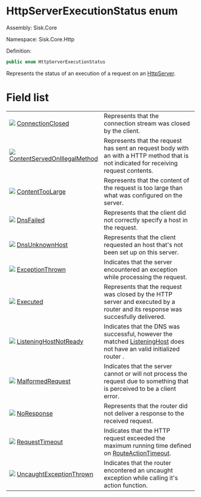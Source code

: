 <!--

Copyrights 2023 Sisk Framework - CypherPotato
Published under MIT license

!!! DO NOT EDIT THIS FILE !!!
This file was generated by a tool in the Sisk package. To edit the information in this documentation,
edit the XML documentation present in the Sisk source code.

-->

# HttpServerExecutionStatus enum
Assembly: Sisk.Core

Namespace: Sisk.Core.Http

Definition:

```cs
public enum HttpServerExecutionStatus
```

Represents the status of an execution of a request on an <a href="/spec/Sisk.Core.Http.HttpServer.md">HttpServer</a>.


# Field list

<table>
    <tbody>
<tr>
    <td style="width: 33%">
        <img class="icon" src="/assets/img/icons/field.svg">
        <a href="/spec/Sisk.Core.Http.HttpServerExecutionStatus.ConnectionClosed.md">
            ConnectionClosed
        </a>
    </td>
    <td>
        Represents that the connection stream was closed by the client.
    </td>
</tr>
<tr>
    <td style="width: 33%">
        <img class="icon" src="/assets/img/icons/field.svg">
        <a href="/spec/Sisk.Core.Http.HttpServerExecutionStatus.ContentServedOnIllegalMethod.md">
            ContentServedOnIllegalMethod
        </a>
    </td>
    <td>
        Represents that the request has sent an request body with an with a HTTP method that is not indicated for receiving request contents.
    </td>
</tr>
<tr>
    <td style="width: 33%">
        <img class="icon" src="/assets/img/icons/field.svg">
        <a href="/spec/Sisk.Core.Http.HttpServerExecutionStatus.ContentTooLarge.md">
            ContentTooLarge
        </a>
    </td>
    <td>
        Represents that the content of the request is too large than what was configured on the server.
    </td>
</tr>
<tr>
    <td style="width: 33%">
        <img class="icon" src="/assets/img/icons/field.svg">
        <a href="/spec/Sisk.Core.Http.HttpServerExecutionStatus.DnsFailed.md">
            DnsFailed
        </a>
    </td>
    <td>
        Represents that the client did not correctly specify a host in the request.
    </td>
</tr>
<tr>
    <td style="width: 33%">
        <img class="icon" src="/assets/img/icons/field.svg">
        <a href="/spec/Sisk.Core.Http.HttpServerExecutionStatus.DnsUnknownHost.md">
            DnsUnknownHost
        </a>
    </td>
    <td>
        Represents that the client requested an host that's not been set up on this server.
    </td>
</tr>
<tr>
    <td style="width: 33%">
        <img class="icon" src="/assets/img/icons/field.svg">
        <a href="/spec/Sisk.Core.Http.HttpServerExecutionStatus.ExceptionThrown.md">
            ExceptionThrown
        </a>
    </td>
    <td>
        Indicates that the server encountered an exception while processing the request.
    </td>
</tr>
<tr>
    <td style="width: 33%">
        <img class="icon" src="/assets/img/icons/field.svg">
        <a href="/spec/Sisk.Core.Http.HttpServerExecutionStatus.Executed.md">
            Executed
        </a>
    </td>
    <td>
        Represents that the request was closed by the HTTP server and executed by a router and its response was succesfully delivered.
    </td>
</tr>
<tr>
    <td style="width: 33%">
        <img class="icon" src="/assets/img/icons/field.svg">
        <a href="/spec/Sisk.Core.Http.HttpServerExecutionStatus.ListeningHostNotReady.md">
            ListeningHostNotReady
        </a>
    </td>
    <td>
        Indicates that the DNS was successful, however the matched <a href="/spec/Sisk.Core.Http.ListeningHost.md">ListeningHost</a> does not have an valid initialized router .
    </td>
</tr>
<tr>
    <td style="width: 33%">
        <img class="icon" src="/assets/img/icons/field.svg">
        <a href="/spec/Sisk.Core.Http.HttpServerExecutionStatus.MalformedRequest.md">
            MalformedRequest
        </a>
    </td>
    <td>
        Indicates that the server cannot or will not process the request due to something that is perceived to be a client error.
    </td>
</tr>
<tr>
    <td style="width: 33%">
        <img class="icon" src="/assets/img/icons/field.svg">
        <a href="/spec/Sisk.Core.Http.HttpServerExecutionStatus.NoResponse.md">
            NoResponse
        </a>
    </td>
    <td>
        Represents that the router did not deliver a response to the received request.
    </td>
</tr>
<tr>
    <td style="width: 33%">
        <img class="icon" src="/assets/img/icons/field.svg">
        <a href="/spec/Sisk.Core.Http.HttpServerExecutionStatus.RequestTimeout.md">
            RequestTimeout
        </a>
    </td>
    <td>
        Indicates that the HTTP request exceeded the maximum running time defined on <a href="/spec/Sisk.Core.Http.HttpServerFlags.md">RouteActionTimeout</a>.
    </td>
</tr>
<tr>
    <td style="width: 33%">
        <img class="icon" src="/assets/img/icons/field.svg">
        <a href="/spec/Sisk.Core.Http.HttpServerExecutionStatus.UncaughtExceptionThrown.md">
            UncaughtExceptionThrown
        </a>
    </td>
    <td>
        Indicates that the router encontered an uncaught exception while calling it's action function.
    </td>
</tr>
    </tbody>
</table>
